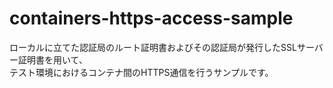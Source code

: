 # containers-https-access-sample
ローカルに立てた認証局のルート証明書およびその認証局が発行したSSLサーバー証明書を用いて、  
テスト環境におけるコンテナ間のHTTPS通信を行うサンプルです。
